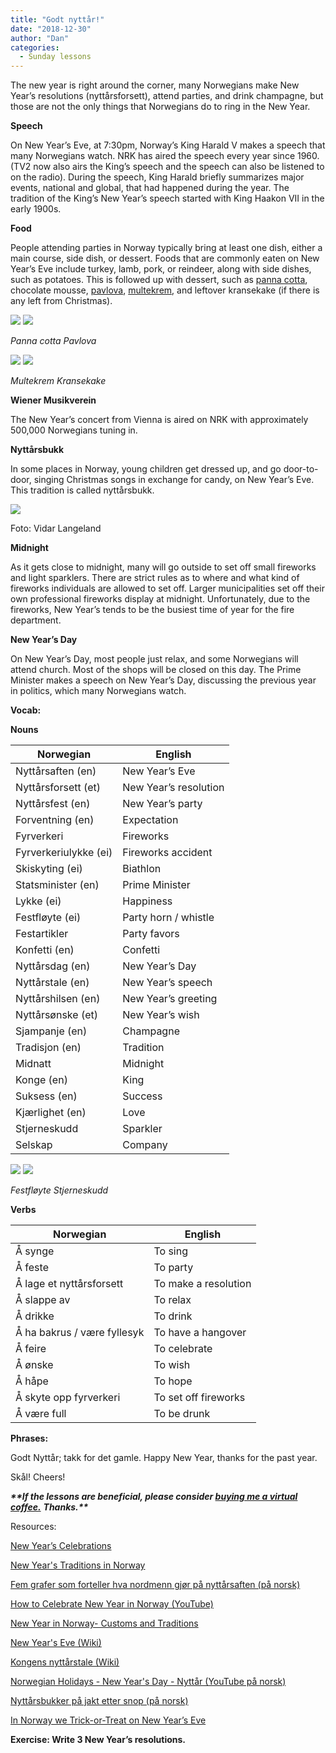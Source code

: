 ```yaml
---
title: "Godt nyttår!"
date: "2018-12-30"
author: "Dan"
categories:
  - Sunday lessons
---
```

The new year is right around the corner, many Norwegians make New Year’s
resolutions (nyttårsforsett), attend parties, and drink champagne, but
those are not the only things that Norwegians do to ring in the New
Year.
<!--more-->
**Speech**

On New Year’s Eve, at 7:30pm, Norway’s King Harald V makes a speech that
many Norwegians watch. NRK has aired the speech every year since 1960.
(TV2 now also airs the King’s speech and the speech can also be listened
to on the radio). During the speech, King Harald briefly summarizes
major events, national and global, that had happened during the year.
The tradition of the King’s New Year’s speech started with King Haakon
VII in the early 1900s.

**Food**

People attending parties in Norway typically bring at least one dish,
either a main course, side dish, or dessert. Foods that are commonly
eaten on New Year’s Eve include turkey, lamb, pork, or reindeer, along
with side dishes, such as potatoes. This is followed up with dessert,
such as [<span class="underline">panna
cotta</span>](https://youtu.be/twv6m30Ve38), chocolate mousse,
[<span class="underline">pavlova</span>](https://www.tine.no/oppskrifter/kaker/krem-og-sjokoladekaker/pavlovakake-til-17.mai),
[<span class="underline">multekrem</span>](https://www.196flavors.com/norway-multekrem/),
and leftover kransekake (if there is any left from Christmas).

![](/images/nyttaar/media/image1.png)
![](/images/nyttaar/media/image2.png)

*Panna cotta Pavlova*

![](/images/nyttaar/media/image3.png)
![](/images/nyttaar/media/image4.png)

*Multekrem Kransekake*

**Wiener Musikverein**

The New Year’s concert from Vienna is aired on NRK with approximately
500,000 Norwegians tuning in.

**Nyttårsbukk**

In some places in Norway, young children get dressed up, and go
door-to-door, singing Christmas songs in exchange for candy, on New
Year’s Eve. This tradition is called nyttårsbukk.

![](/images/nyttaar/media/image5.png)

Foto: Vidar Langeland

**Midnight**

As it gets close to midnight, many will go outside to set off small
fireworks and light sparklers. There are strict rules as to where and
what kind of fireworks individuals are allowed to set off. Larger
municipalities set off their own professional fireworks display at
midnight. Unfortunately, due to the fireworks, New Year’s tends to be
the busiest time of year for the fire department.

**New Year’s Day**

On New Year’s Day, most people just relax, and some Norwegians will
attend church. Most of the shops will be closed on this day. The Prime
Minister makes a speech on New Year’s Day, discussing the previous year
in politics, which many Norwegians watch.

**<span class="underline">Vocab:</span>**

**Nouns**

| **Norwegian**         | **English**           |
|-----------------------|-----------------------|
| Nyttårsaften (en)     | New Year’s Eve        |
| Nyttårsforsett (et)   | New Year’s resolution |
| Nyttårsfest (en)      | New Year’s party      |
| Forventning (en)      | Expectation           |
| Fyrverkeri            | Fireworks             |
| Fyrverkeriulykke (ei) | Fireworks accident    |
| Skiskyting (ei)       | Biathlon              |
| Statsminister (en)    | Prime Minister        |
| Lykke (ei)            | Happiness             |
| Festfløyte (ei)       | Party horn / whistle  |
| Festartikler          | Party favors          |
| Konfetti (en)         | Confetti              |
| Nyttårsdag (en)       | New Year’s Day        |
| Nyttårstale (en)      | New Year’s speech     |
| Nyttårshilsen (en)    | New Year’s greeting   |
| Nyttårsønske (et)     | New Year’s wish       |
| Sjampanje (en)        | Champagne             |
| Tradisjon (en)        | Tradition             |
| Midnatt               | Midnight              |
| Konge (en)            | King                  |
| Suksess (en)          | Success               |
| Kjærlighet (en)       | Love                  |
| Stjerneskudd          | Sparkler              |
| Selskap               | Company               |

![](/images/nyttaar/media/image6.png)
![](/images/nyttaar/media/image7.png)

*Festfløyte Stjerneskudd*

**Verbs**

| **Norwegian**               | **English**          |
|-----------------------------|----------------------|
| Å synge                     | To sing              |
| Å feste                     | To party             |
| Å lage et nyttårsforsett    | To make a resolution |
| Å slappe av                 | To relax             |
| Å drikke                    | To drink             |
| Å ha bakrus / være fyllesyk | To have a hangover   |
| Å feire                     | To celebrate         |
| Å ønske                     | To wish              |
| Å håpe                      | To hope              |
| Å skyte opp fyrverkeri      | To set off fireworks |
| Å være full                 | To be drunk          |

**<span class="underline">Phrases:</span>**

Godt Nyttår; takk for det gamle. Happy New Year, thanks for the past
year.

Skål\! Cheers\!

***\*\*If the lessons are beneficial, please consider
[<span class="underline">buying me a virtual
coffee.</span>](https://ko-fi.com/R5R0CTBN)*** ***Thanks.\*\****

Resources:

[<span class="underline">New Year’s
Celebrations</span>](http://relocation.no/expat-communities/expat-resource-articles/new-years-celebrations/)

[<span class="underline">New Year's Traditions in
Norway</span>](http://www.mariacomestotown.com/new-years-traditions-in-norway/)

[<span class="underline">Fem grafer som forteller hva nordmenn gjør på
nyttårsaften (på
norsk)</span>](https://www.aftenposten.no/familieogoppvekst/Fem-grafer-som-forteller-hva-nordmenn-gjor-pa-nyttarsaften-9493b.html)

[<span class="underline">How to Celebrate New Year in Norway
(YouTube)</span>](https://youtu.be/2Spnhzn4O2M)

[<span class="underline">New Year in Norway- Customs and
Traditions</span>](http://www.123newyear.com/newyear-traditions/norway.html)

[<span class="underline">New Year's Eve
(Wiki)</span>](https://en.wikipedia.org/wiki/New_Year%27s_Eve#Norway)

[<span class="underline">Kongens nyttårstale
(Wiki)</span>](https://no.wikipedia.org/wiki/Kongens_nytt%C3%A5rstale)

[<span class="underline">Norwegian Holidays - New Year's Day - Nyttår
(YouTube på norsk)</span>](https://youtu.be/ZUhKUdvGidg)

[<span class="underline">Nyttårsbukker på jakt etter snop (på
norsk)</span>](https://www.ba.no/puls/nyttarsbukker-pa-jakt-etter-snop/s/1-41-6419704)

[<span class="underline">In Norway we Trick-or-Treat on New Year’s
Eve</span>](https://sindrelf.com/2017/12/29/in-norway-we-trick-or-treat-on-new-years-eve/)

**<span class="underline">Exercise:</span> Write 3 New Year’s
resolutions.**
